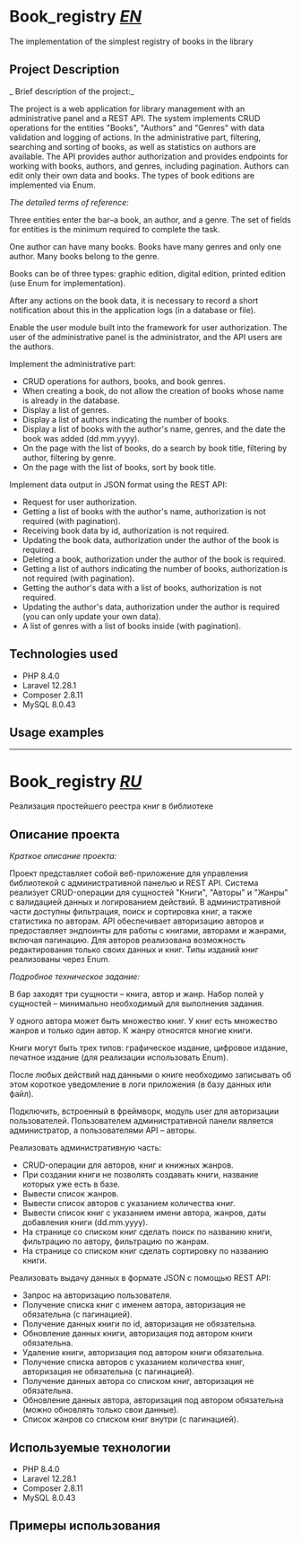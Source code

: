 # Book_registry <ins>***EN***</ins>

The implementation of the simplest registry of books in the library

## Project Description

_ Brief description of the project:_

The project is a web application for library management with an administrative panel and a REST API. The system implements CRUD operations for the entities "Books", "Authors" and "Genres" with data validation and logging of actions. In the administrative part, filtering, searching and sorting of books, as well as statistics on authors are available. The API provides author authorization and provides endpoints for working with books, authors, and genres, including pagination. Authors can edit only their own data and books. The types of book editions are implemented via Enum.

_The detailed terms of reference:_

Three entities enter the bar–a book, an author, and a genre. The set of fields for entities is the minimum required to complete the task.

One author can have many books. Books have many genres and only one author. Many books belong to the genre.

Books can be of three types: graphic edition, digital edition, printed edition (use Enum for implementation).

After any actions on the book data, it is necessary to record a short notification about this in the application logs (in a database or file).

Enable the user module built into the framework for user authorization. The user of the administrative panel is the administrator, and the API users are the authors.

Implement the administrative part: 
- CRUD operations for authors, books, and book genres.
- When creating a book, do not allow the creation of books whose name is already in the database.
- Display a list of genres.
- Display a list of authors indicating the number of books.
- Display a list of books with the author's name, genres, and the date the book was added (dd.mm.yyyy).
- On the page with the list of books, do a search by book title, filtering by author, filtering by genre.
- On the page with the list of books, sort by book title.

Implement data output in JSON format using the REST API:
- Request for user authorization.
- Getting a list of books with the author's name, authorization is not required (with pagination).
- Receiving book data by id, authorization is not required.
- Updating the book data, authorization under the author of the book is required.
- Deleting a book, authorization under the author of the book is required.
- Getting a list of authors indicating the number of books, authorization is not required (with pagination).
- Getting the author's data with a list of books, authorization is not required.
- Updating the author's data, authorization under the author is required (you can only update your own data).
- A list of genres with a list of books inside (with pagination).

## Technologies used

- PHP 8.4.0
- Laravel 12.28.1
- Composer 2.8.11
- MySQL 8.0.43

## Usage examples

----------------------------------------------------------------------------
# Book_registry <ins>***RU***</ins>

Реализация простейшего реестра книг в библиотеке

## Описание проекта

_Краткое описание проекта:_

Проект представляет собой веб-приложение для управления библиотекой с административной панелью и REST API. Система реализует CRUD-операции для сущностей "Книги", "Авторы" и "Жанры" с валидацией данных и логированием действий. В административной части доступны фильтрация, поиск и сортировка книг, а также статистика по авторам. API обеспечивает авторизацию авторов и предоставляет эндпоинты для работы с книгами, авторами и жанрами, включая пагинацию. Для авторов реализована возможность редактирования только своих данных и книг. Типы изданий книг реализованы через Enum.

_Подробное техническое задание:_

В бар заходят три сущности – книга, автор и жанр. Набор полей у сущностей – минимально необходимый для выполнения задания.

У одного автора может быть множество книг. У книг есть множество жанров и только один автор. К жанру относятся многие книги.

Книги могут быть трех типов: графическое издание, цифровое издание, печатное издание (для реализации использовать Enum).

После любых действий над данными о книге необходимо записывать об этом короткое уведомление в логи приложения (в базу данных или файл).

Подключить, встроенный в фреймворк, модуль user для авторизации пользователей. Пользователем административной панели является администратор, а пользователями API – авторы.

Реализовать административную часть: 
- CRUD-операции для авторов, книг и книжных жанров.
- При создании книги не позволять создавать книги, название которых уже есть в базе.
- Вывести список жанров.
- Вывести список авторов с указанием количества книг.
- Вывести список книг с указанием имени автора, жанров, даты добавления книги (dd.mm.yyyy).
- На странице со списком книг сделать поиск по названию книги, фильтрацию по автору, фильтрацию по жанрам.
- На странице со списком книг сделать сортировку по названию книги.

Реализовать выдачу данных в формате JSON с помощью REST API:
- Запрос на авторизацию пользователя.
- Получение списка книг с именем автора, авторизация не обязательна (с пагинацией).
- Получение данных книги по id, авторизация не обязательна.
- Обновление данных книги, авторизация под автором книги обязательна.
- Удаление книги, авторизация под автором книги обязательна.
- Получение списка авторов с указанием количества книг, авторизация не обязательна (с пагинацией).
- Получение данных автора со списком книг, авторизация не обязательна.
- Обновление данных автора, авторизация под автором обязательна (можно обновлять только свои данные).
- Список жанров со списком книг внутри (с пагинацией).

## Используемые технологии

- PHP 8.4.0
- Laravel 12.28.1
- Composer 2.8.11
- MySQL 8.0.43

## Примеры использования
